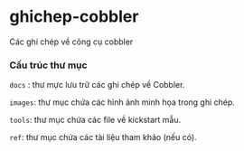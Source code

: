 # ghichep-cobbler
Các ghi chép về công cụ cobbler

### Cấu trúc thư mục

`docs` : thư mực lưu trữ các ghi chép về Cobbler.

`images`: thư mục chứa các hình ảnh minh họa trong ghi chép.

`tools`: thư mục chứa các file về kickstart mẫu.

`ref`: thư mục chứa các tài liệu tham khảo (nếu có).